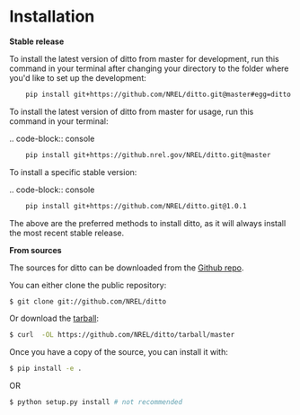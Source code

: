 # Installation

**Stable release**

To install the latest version of ditto from master for development, run this command in your terminal
after changing your directory to the folder where you'd like to set up the development:

```bash
    pip install git+https://github.com/NREL/ditto.git@master#egg=ditto
```

To install the latest version of ditto from master for usage, run this command in your terminal:

.. code-block:: console

```bash
    pip install git+https://github.nrel.gov/NREL/ditto.git@master
```

To install a specific stable version:

.. code-block:: console

```bash
    pip install git+https://github.com/NREL/ditto.git@1.0.1
```

The above are the preferred methods to install ditto, as it will always install the most recent stable release.

**From sources**

The sources for ditto can be downloaded from the [Github repo](https://github.com/NREL/ditto).

You can either clone the public repository:

```bash
$ git clone git://github.com/NREL/ditto
```

Or download the [tarball](https://github.com/NREL/ditto/tarball/master):

```bash
$ curl  -OL https://github.com/NREL/ditto/tarball/master
```

Once you have a copy of the source, you can install it with:

```bash
$ pip install -e .
```

OR

```bash
$ python setup.py install # not recommended
```

